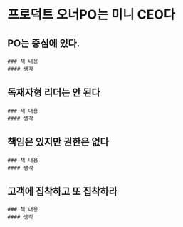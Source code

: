 # 프로덕트 오너PO는 미니 CEO다

## PO는 중심에 있다.
	### 책 내용
	#### 생각
## 독재자형 리더는 안 된다
	### 책 내용
	#### 생각
## 책임은 있지만 권한은 없다
	### 책 내용
	#### 생각
## 고객에 집착하고 또 집착하라
	### 책 내용
	#### 생각